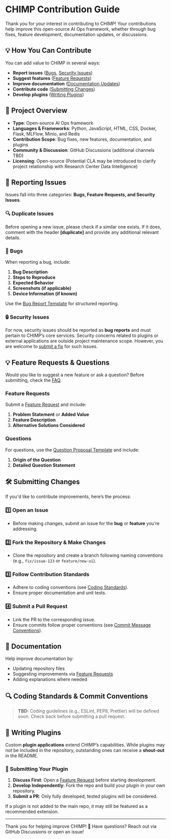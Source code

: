 # CHIMP Contribution Guide

Thank you for your interest in contributing to CHIMP! Your contributions help improve this open-source AI Ops framework, whether through bug fixes, feature development, documentation updates, or discussions.

## 💡 How You Can Contribute
You can add value to CHIMP in several ways:
- **Report issues** ([Bugs](#-bugs), [Security Issues](#-security-issues))
- **Suggest features** ([Feature Requests](#-feature-requests--questions))
- **Improve documentation** ([Documentation Updates](#-documentation))
- **Contribute code** ([Submitting Changes](#-submitting-changes))
- **Develop plugins** ([Writing Plugins](#-writing-plugins))

## 🚀 Project Overview
- **Type**: Open-source AI Ops framework
- **Languages & Frameworks**: Python, JavaScript, HTML, CSS, Docker, Flask, MLFlow, Minio, and Redis
- **Contribution Scope**: Bug fixes, new features, documentation, and plugins
- **Community & Discussion**: GitHub Discussions (additional channels TBD)
- **Licensing**: Open-source (Potential CLA may be introduced to clarify project relationship with Research Center Data Intelligence)

## 📌 Reporting Issues
Issues fall into three categories: **Bugs, Feature Requests, and Security Issues**.

### 🔍 Duplicate Issues
Before opening a new issue, please check if a similar one exists. If it does, comment with the header **[duplicate]** and provide any additional relevant details.

### 🐛 Bugs
When reporting a bug, include:
1. **Bug Description**
2. **Steps to Reproduce**
3. **Expected Behavior**
4. **Screenshots (if applicable)**
5. **Device Information (if known)**

Use the [Bug Report Template](https://github.com/Research-Center-Data-Intelligence/CHIMP/tree/main/.github/ISSUE_TEMPLATE/bug_report.md) for structured reporting.

### 🔒 Security Issues
For now, security issues should be reported as **bug reports** and must pertain to CHIMP’s core services. Security concerns related to plugins or external applications are outside project maintenance scope. However, you are welcome to [submit a fix](#-submitting-changes) for such issues.

## 💡 Feature Requests & Questions
Would you like to suggest a new feature or ask a question? Before submitting, check the [FAQ](https://github.com/Research-Center-Data-Intelligence/CHIMP/tree/main?tab=readme-ov-file#FAQ).

### Feature Requests
Submit a [Feature Request](https://github.com/Research-Center-Data-Intelligence/CHIMP/tree/main/.github/ISSUE_TEMPLATE/feature_request.md) and include:
1. **Problem Statement** or **Added Value**
2. **Feature Description**
3. **Alternative Solutions Considered**

### Questions
For questions, use the [Question Proposal Template](https://github.com/Research-Center-Data-Intelligence/CHIMP/tree/main/.github/ISSUE_TEMPLATE/question-proposal.md) and include:
1. **Origin of the Question**
2. **Detailed Question Statement**

## 🛠️ Submitting Changes
If you'd like to contribute improvements, here’s the process:

### 1️⃣ Open an Issue
- Before making changes, submit an issue for the **bug** or **feature** you’re addressing.

### 2️⃣ Fork the Repository & Make Changes
- Clone the repository and create a branch following naming conventions (e.g., `fix/issue-123` or `feature/new-ui`).

### 3️⃣ Follow Contribution Standards
- Adhere to coding conventions (see [Coding Standards](#-coding-standards--commit-conventions)).
- Ensure proper documentation and unit tests.

### 4️⃣ Submit a Pull Request
- Link the PR to the corresponding issue.
- Ensure commits follow proper conventions (see [Commit Message Conventions](#coding-standards--commit-conventions)).

## 📖 Documentation
Help improve documentation by:
- Updating repository files
- Suggesting improvements via [Feature Requests](#-feature-requests)
- Adding explanations where needed

## 🔍 Coding Standards & Commit Conventions
> **TBD:** Coding guidelines (e.g., ESLint, PEP8, Prettier) will be defined soon. Check back before submitting a pull request.

## 🔌 Writing Plugins
Custom **plugin applications** extend CHIMP’s capabilities. While plugins may not be included in the repository, outstanding ones can receive a **shout-out** in the README.

### 📢 Submitting Your Plugin
1. **Discuss First**: Open a [Feature Request](#-feature-requests) before starting development.
2. **Develop Independently**: Fork the repo and build your plugin in your own repository.
3. **Submit a PR**: Only fully developed, tested plugins will be considered.

If a plugin is not added to the main repo, it may still be featured as a recommended extension.

---

Thank you for helping improve CHIMP! 💜 Have questions? Reach out via GitHub Discussions or open an issue!

